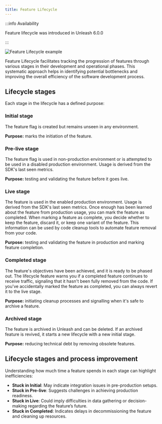 ```yaml
---
title: Feature Lifecycle
---
```


:::info Availability

Feature lifecycle was introduced in Unleash 6.0.0

:::

![Feature Lifecycle example](/img/feature-lifecycle.png 'Feature Lifecycle example')

Feature Lifecycle facilitates tracking the progression of features through various stages in their development and operational phases. 
This systematic approach helps in identifying potential bottlenecks and improving the overall efficiency of the software development process.

## Lifecycle stages

Each stage in the lifecycle has a defined purpose:

### Initial stage

The feature flag is created but remains unseen in any environment.

**Purpose:** marks the initiation of the feature.

### Pre-live stage

The feature flag is used in non-production environment or is attempted to be used in a disabled production environment.
Usage is derived from the SDK's last seen metrics.

**Purpose:** testing and validating the feature before it goes live. 

### Live stage

The feature is used in the enabled production environment. Usage is derived from the SDK's last seen metrics.
Once enough has been learned about the feature from production usage, you can mark the feature as completed.
When marking a feature as complete, you decide whether to keep the feature, discard it, or keep one variant of the feature.
This information can be used by code cleanup tools to automate feature removal from your code.

**Purpose:** testing and validating the feature in production and marking feature completion.

### Completed stage

The feature's objectives have been achieved, and it is ready to be phased out.
The lifecycle feature warns you if a completed feature continues to receive traffic, signaling that it hasn't been fully removed from the code.
If you've accidentally marked the feature as completed, you can always revert it to the live stage.

**Purpose:** initiating cleanup processes and signalling when it's safe to archive a feature.

### Archived stage

The feature is archived in Unleash and can be deleted. If an archived feature is revived, it starts a new lifecycle with a new initial stage. 

**Purpose:** reducing technical debt by removing obsolete features.

## Lifecycle stages and process improvement

Understanding how much time a feature spends in each stage can highlight inefficiencies:
* **Stuck in Initial**: May indicate integration issues in pre-production setups.
* **Stuck in Pre-live**: Suggests challenges in achieving production readiness.
* **Stuck in Live**: Could imply difficulties in data gathering or decision-making regarding the feature’s future.
* **Stuck in Completed**: Indicates delays in decommissioning the feature and cleaning up resources.
